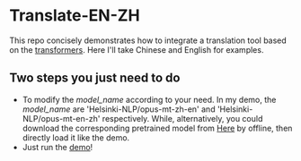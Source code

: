 # Translate-EN-ZH
This repo concisely demonstrates how to integrate a translation tool based on the [transformers](https://github.com/huggingface/transformershttps://github.com/huggingface/transformers "https://github.com/huggingface/transformers"). Here I'll take Chinese and English for examples.

## Two steps you just need to do
* To modify the *model_name* according to your need. In my demo, the *model_name* are 'Helsinki-NLP/opus-mt-zh-en' and 'Helsinki-NLP/opus-mt-en-zh' respectively. While, alternatively, you could download the corresponding pretrained model from [Here](https://mirrors.tuna.tsinghua.edu.cn/hugging-face-models/Helsinki-NLP/ "https://mirrors.tuna.tsinghua.edu.cn/hugging-face-models/Helsinki-NLP/") by offline, then directly load it like the demo.
* Just run the [demo](./demo.py "demo.py")!
